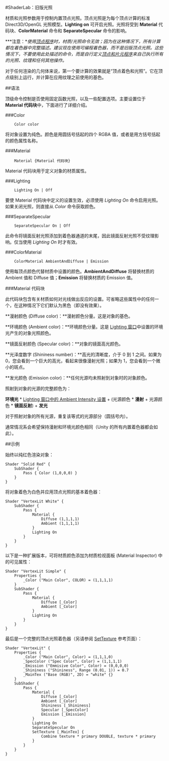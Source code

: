 #ShaderLab：旧版光照

材质和光照参数用于控制内置顶点光照。顶点光照是为每个顶点计算的标准 Direct3D/OpenGL 光照模型。__Lighting on__ 可开启光照。光照将受到 __Material__ 代码块、__ColorMaterial__ 命令和 __SeparateSpecular__ 命令的影响。

***注意：**使用[顶点程序](SL-ShaderPrograms.html)时，材质/光照命令无效；因为在这种情况下，所有计算都在着色器中完整描述。建议现在使用可编程着色器，而不是旧版顶点光照。这些情况下，不要使用此处描述的命令，而是自行定义[顶点和片元程序](SL-ShaderPrograms.html)来自己执行所有的光照、纹理和任何其他操作。*


对于任何渲染的几何体来说，第一个要计算的效果就是“顶点着色和光照”。它在顶点级别上运行，并计算在应用纹理之前使用的基色。



##语法

顶级命令控制是否使用固定函数光照，以及一些配置选项。主要设置位于 **Material 代码块**中，下面进行了详细介绍。

###Color
````
	Color color
````
将对象设置为纯色。颜色是用圆括号括起的四个 RGBA 值，或者是用方括号括起的颜色属性名称。

###Material
````
	Material {Material 代码块}
````
Material 代码块用于定义对象的材质属性。

###Lighting
````
	Lighting On | Off
````
要使 Material 代码块中定义的设置生效，必须使用 _Lighting On_ 命令启用光照。如果关闭光照，则直接从 _Color_ 命令获取颜色。

###SeparateSpecular
````
	SeparateSpecular On | Off
````
此命令将镜面反射光照添加到着色器通道的末尾，因此镜面反射光照不受纹理影响。仅当使用 _Lighting On_ 时才有效。

###ColorMaterial
````
	ColorMaterial AmbientAndDiffuse | Emission
````
使用每顶点颜色代替材质中设置的颜色。__AmbientAndDiffuse__ 将替换材质的 Ambient 值和 Diffuse 值；__Emission__ 将替换材质的 Emission 值。


###Material 代码块

此代码块包含有关材质如何对光线做出反应的设置。可省略这些属性中的任何一个，在这种情况下它们默认为黑色（即没有效果）。

**漫射颜色 (Diffuse color)：**漫射颜色分量。这是对象的基色。

**环境颜色 (Ambient color)：**环境颜色分量。这是 [Lighting 窗口](GlobalIllumination.html)中设置的环境光产生的对象光照颜色。

**镜面反射颜色 (Specular color)：**对象的镜面高光颜色。

**光泽度数字 (Shininess number)：**高光的清晰度，介于 0 到 1 之间。如果为 0，您会看到一个巨大的高光，看起来很像漫射光照；如果为 1，您会看到一个微小的斑点。

**发光颜色 (Emission color)：**任何光源均未照射到对象时的对象颜色。

照射到对象的光源的完整颜色为：

  **环境光** \* [Lighting 窗口中的 Ambient Intensity 设置](GlobalIllumination.html) +
   (光源颜色 \* **漫射** + 光源颜色 \* **镜面反射**) + **发光**

对于照射对象的所有光源，重复该等式的光源部分（圆括号内）。

通常情况系会希望保持漫射和环境光颜色相同（Unity 的所有内置着色器都会如此）。


##示例

始终以纯红色渲染对象：


````
Shader "Solid Red" {
    SubShader {
        Pass { Color (1,0,0,0) }
    }
}
````


将对象着色为白色并应用顶点光照的基本着色器：


````
Shader "VertexLit White" {
    SubShader {
        Pass {
            Material {
                Diffuse (1,1,1,1)
                Ambient (1,1,1,1)
            }
            Lighting On
        }
    }
}
````


以下是一种扩展版本，可将材质颜色添加为材质检视面板 (Material Inspector) 中的可见属性：



````
Shader "VertexLit Simple" {
    Properties {
        _Color ("Main Color", COLOR) = (1,1,1,1)
    }
    SubShader {
        Pass {
            Material {
                Diffuse [_Color]
                Ambient [_Color]
            }
            Lighting On
        }
    }
}
````


最后是一个完整的顶点光照着色器（另请参阅 [SetTexture](SL-SetTexture.html) 参考页面）：


````
Shader "VertexLit" {
    Properties {
        _Color ("Main Color", Color) = (1,1,1,0)
        _SpecColor ("Spec Color", Color) = (1,1,1,1)
        _Emission ("Emmisive Color", Color) = (0,0,0,0)
        _Shininess ("Shininess", Range (0.01, 1)) = 0.7
        _MainTex ("Base (RGB)", 2D) = "white" {}
    }
    SubShader {
        Pass {
            Material {
                Diffuse [_Color]
                Ambient [_Color]
                Shininess [_Shininess]
                Specular [_SpecColor]
                Emission [_Emission]
            }
            Lighting On
            SeparateSpecular On
            SetTexture [_MainTex] {
                Combine texture * primary DOUBLE, texture * primary
            }
        }
    }
}
````
